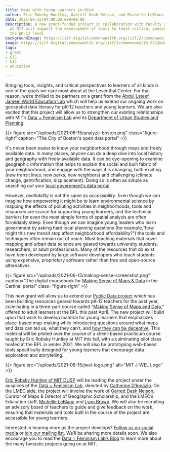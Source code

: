 ```yaml
---
title: Maps with Young Learners in Mind
author: Eric Robsky Huntley, Garrett Dash Nelson, and Michelle LeBlanc
date: 2021-06-15T04:00:00.000+00:00
description: A new grant-funded project in collaboration with faculty and students
  at MIT will support the development of tools to teach critical geospatial data at
  the pK-12 level
backgroundImage: https://iiif.digitalcommonwealth.org/iiif/2/commonwealth:5712mp81g/874,1346,3691,2210/,1200/0/default.jpg
image: https://iiif.digitalcommonwealth.org/iiif/2/commonwealth:5712mp81g/874,1346,3691,2210/,1200/0/default.jpg
tags:
- grant
- GIS
- k12
- education

---
```

Bringing tools, insights, and critical perspectives to learners of all kinds is one of the goals we care most about at the Leventhal Center. For that reason, we’re thrilled to be partners on a grant from the [Abdul Lateef Jameel World Education Lab](https://jwel.mit.edu/) which will help us extend our ongoing work on geospatial data literacy for pK-12 teachers and young learners. We are also excited that this project will allow us to strengthen our existing relationships with MIT’s [Data + Feminism Lab](https://dataplusfeminism.mit.edu/) and its [Department of Urban Studies and Planning](dusp.mit.edu/).

{{< figure src="/uploads/2021-06-15/analyze-boston.png" class="figure-right" caption="The City of Boston's open data portal" >}}

It's never been easier to know your neighborhood through maps and freely available data. In many places, anyone can do a deep dive into local history and geography with freely available data. It can be eye-opening to examine geographic information that helps to explain the social and built fabric of your neighborhood, and engage with the ways it is changing, both exciting  (new transit lines, new parks, new neighbors) and challenging (climate change, gentrification, displacement). Doing so is often as simple as searching out your [local government's data portal](https://data.boston.gov/).


However, _availability_ is not the same as _accessibility_. Even though we can imagine how empowering it might be to learn environmental science by mapping the effects of polluting activities in neighborhoods, tools and resources are scarce for supporting young learners, and the technical barriers for even the most simple forms of spatial analysis are often formidably steep. Even though we can imagine young leaders who learn government by asking hard local planning questions (for example,“how might this new transit stop affect neighborhood affordability?”) the tools and techniques often remain out of reach. Most teaching materials that cover mapping and urban data science are geared towards university students, researchers, or adult professionals. Many of the resources that do exist have been developed by large software developers who teach students using expensive, proprietary software rather than free and open-source alternatives.

{{< figure src="/uploads/2021-06-15/making-sense-screenshot.png" caption="The digital coursebook for [Making Sense of Maps & Data](https://cartinal.leventhalmap.org/guides/making-sense-maps-data/) in the Cartinal portal" class="figure-right" >}}

This new grant will allow us to extend our [Public Data project](https://www.leventhalmap.org/articles/introducing-our-public-data-project/) which has been building resources geared towards pK-12 teachers for the past year, culminating in a three-part course called “[Making Sense of Maps and Data](https://www.leventhalmap.org/event/making-sense-of-maps-data/),” offered to adult learners at the BPL this past April. The new project will build upon that work to develop material for young learners that emphasizes place-based map-making while introducing questions around what maps and data can tell us, what they can’t, and [how they can be deceptive](https://www.leventhalmap.org/digital-exhibitions/bending-lines/). This material will be piloted over the course of a client-based practicum course taught by Eric Robsky Huntley at MIT this fall, with a culminating pilot class hosted at the BPL in winter 2021. We will also be prototyping web-based tools specifically designed for young learners that encourage data exploration and storytelling.

{{< figure src="/uploads/2021-06-15/jwel-logo.png" alt="MIT J-WEL Logo" >}}

[Eric Robsky Huntley of MIT DUSP](https://ericrobskyhuntley.org/) will be leading the project under the auspices of the [Data + Feminism Lab](https://dataplusfeminism.mit.edu/), directed by [Catherine D’Ignazio](https://dusp.mit.edu/faculty/catherine-dignazio). On the LMEC side, the project will involve the work of [Garrett Dash Nelson](https://www.leventhalmap.org/about/people/garrett-nelson), Curator of Maps & Director of Geographic Scholarship, and the LMEC’s Education staff, [Michelle LeBlanc](https://www.leventhalmap.org/about/people/michelle-leblanc) and [Lynn Brown](https://www.leventhalmap.org/about/people/lynn-brown). We will also be recruiting an advisory board of teachers to guide and give feedback on the work, ensuring that materials and tools built in the course of the project are accessible for young learners.

Interested in hearing more as the project develops? [Follow us on social media](https://www.leventhalmap.org/about/contact-connect) or [join our mailing list](/subscribe). We’ll be sharing more details soon. We also encourage you to read the [Data + Feminism Lab’s Blog](https://dataplusfeminism.mit.edu) to learn more about the many fantastic projects going on at MIT.